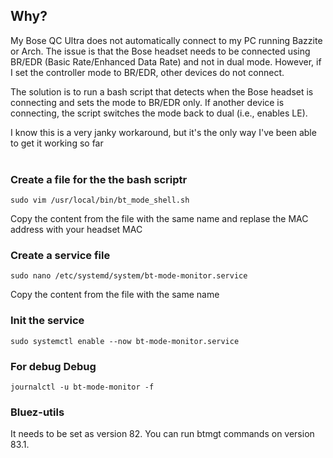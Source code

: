 ## Why?
My Bose QC Ultra does not automatically connect to my PC running Bazzite or Arch. The issue is that the Bose headset needs to be connected using BR/EDR (Basic Rate/Enhanced Data Rate) and not in dual mode. However, if I set the controller mode to BR/EDR, other devices do not connect.

The solution is to run a bash script that detects when the Bose headset is connecting and sets the mode to BR/EDR only. If another device is connecting, the script switches the mode back to dual (i.e., enables LE).

I know this is a very janky workaround, but it's the only way I've been able to get it working so far
<br/>
<br/>
### Create a file for the the bash scriptr
```
sudo vim /usr/local/bin/bt_mode_shell.sh
```
Copy the content from the file with the same name and replase the MAC address with your headset MAC
<br/>
### Create a service file
```
sudo nano /etc/systemd/system/bt-mode-monitor.service
```
Copy the content from the file with the same name 
<br/>
### Init the service
```
sudo systemctl enable --now bt-mode-monitor.service
```
### For debug Debug
```
journalctl -u bt-mode-monitor -f
```
### Bluez-utils
It needs to be set as version 82. You can run btmgt commands on version 83.1.
